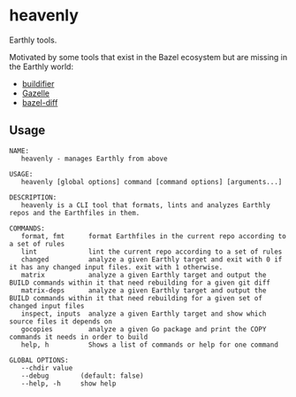 # heavenly

Earthly tools.

Motivated by some tools that exist in the Bazel ecosystem but are missing in the Earthly world:

- [buildifier](https://github.com/bazelbuild/buildtools/blob/master/buildifier/README.md)
- [Gazelle](https://github.com/bazelbuild/bazel-gazelle/)
- [bazel-diff](https://github.com/Tinder/bazel-diff)

## Usage

```
NAME:
   heavenly - manages Earthly from above

USAGE:
   heavenly [global options] command [command options] [arguments...]

DESCRIPTION:
   heavenly is a CLI tool that formats, lints and analyzes Earthly repos and the Earthfiles in them.

COMMANDS:
   format, fmt      format Earthfiles in the current repo according to a set of rules
   lint             lint the current repo according to a set of rules
   changed          analyze a given Earthly target and exit with 0 if it has any changed input files. exit with 1 otherwise.
   matrix           analyze a given Earthly target and output the BUILD commands within it that need rebuilding for a given git diff
   matrix-deps      analyze a given Earthly target and output the BUILD commands within it that need rebuilding for a given set of changed input files
   inspect, inputs  analyze a given Earthly target and show which source files it depends on
   gocopies         analyze a given Go package and print the COPY commands it needs in order to build
   help, h          Shows a list of commands or help for one command

GLOBAL OPTIONS:
   --chdir value  
   --debug        (default: false)
   --help, -h     show help
```

